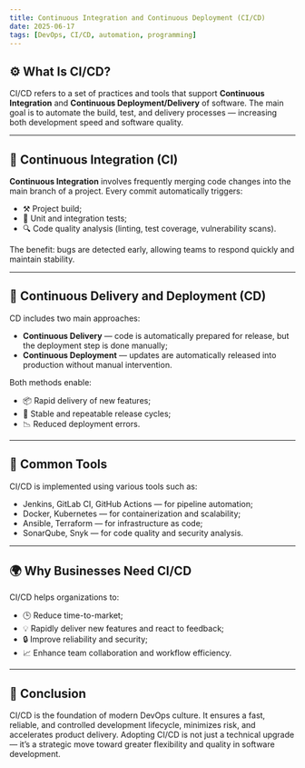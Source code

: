 ```yaml
---
title: Continuous Integration and Continuous Deployment (CI/CD)
date: 2025-06-17
tags: [DevOps, CI/CD, automation, programming]
---
```


## ⚙️ What Is CI/CD?

CI/CD refers to a set of practices and tools that support **Continuous Integration** and **Continuous Deployment/Delivery** of software. The main goal is to automate the build, test, and delivery processes — increasing both development speed and software quality.

---

## 🔁 Continuous Integration (CI)

**Continuous Integration** involves frequently merging code changes into the main branch of a project. Every commit automatically triggers:

- ⚒️ Project build;
- 🧪 Unit and integration tests;
- 🔍 Code quality analysis (linting, test coverage, vulnerability scans).

The benefit: bugs are detected early, allowing teams to respond quickly and maintain stability.

---

## 🚀 Continuous Delivery and Deployment (CD)

CD includes two main approaches:

- **Continuous Delivery** — code is automatically prepared for release, but the deployment step is done manually;
- **Continuous Deployment** — updates are automatically released into production without manual intervention.

Both methods enable:

- 📦 Rapid delivery of new features;
- 🔄 Stable and repeatable release cycles;
- 📉 Reduced deployment errors.

---

## 🧰 Common Tools

CI/CD is implemented using various tools such as:

- Jenkins, GitLab CI, GitHub Actions — for pipeline automation;
- Docker, Kubernetes — for containerization and scalability;
- Ansible, Terraform — for infrastructure as code;
- SonarQube, Snyk — for code quality and security analysis.

---

## 🌍 Why Businesses Need CI/CD

CI/CD helps organizations to:

- 🕒 Reduce time-to-market;
- 💡 Rapidly deliver new features and react to feedback;
- 🔒 Improve reliability and security;
- 📈 Enhance team collaboration and workflow efficiency.

---

## 📌 Conclusion

CI/CD is the foundation of modern DevOps culture. It ensures a fast, reliable, and controlled development lifecycle, minimizes risk, and accelerates product delivery. Adopting CI/CD is not just a technical upgrade — it’s a strategic move toward greater flexibility and quality in software development.

